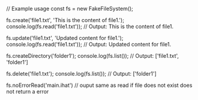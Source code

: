 // Example usage
const fs = new FakeFileSystem();

fs.create('file1.txt', 'This is the content of file1.');
console.log(fs.read('file1.txt')); // Output: This is the content of file1.

fs.update('file1.txt', 'Updated content for file1.');
console.log(fs.read('file1.txt')); // Output: Updated content for file1.

fs.createDirectory('folder1');
console.log(fs.list()); // Output: ['file1.txt', 'folder1']

fs.delete('file1.txt');
console.log(fs.list()); // Output: ['folder1']

fs.noErrorRead('main.ihat')
// ouput same as read if file does not exist does not return a error